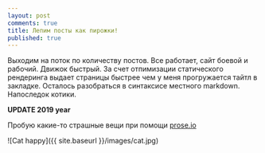 ```yaml
---
layout: post
comments: true
title: Лепим посты как пирожки!
published: true
---
```

Выходим на поток по количеству постов. Все работает, сайт боевой и рабочий. Движок быстрый. За счет отпимизации статического рендеринга выдает страницы быстрее чем у меня прогружается тайтл в закладке. Осталось разобраться в синтаксисе местного markdown.
Напоследок котики.


**UPDATE 2019 year**

Пробую какие-то страшные вещи при помощи [prose.io](prose.io) 


![Cat happy]({{ site.baseurl }}/images/cat.jpg)

